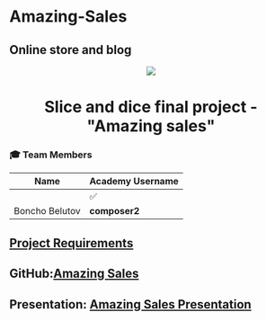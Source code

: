 # Amazing-Sales
## Online store and blog 
<p align="center">
<a href="http://academy.telerik.com/">
<img src="https://camo.githubusercontent.com/08ecbe7b67d65cc7c6990787e2836b27b4296f2d/68747470733a2f2f7261772e6769746875622e636f6d2f666c65787472792f54656c6572696b2d41636164656d792f6d61737465722f50726f6772616d6d696e6725323077697468253230432532332f436f6465732f4f746865722f54656c6572696b2e706e67"/>
</a>

<h1 align="center">Slice and dice final project - "Amazing sales"</h1>

### :mortar_board: Team Members
| Name              | Academy Username      	|
|-------------------|-------------------|
|                   | :white_check_mark: |
| Boncho Belutov | __composer2__ |		

## <a href="https://github.com/TelerikAcademy/Slice-and-Dice/tree/master/Course-Project">Project Requirements</a>  

## GitHub:<a href="https://github.com/composer2/Amazing-Sales">Amazing Sales</a>

## Presentation: <a href="not done">Amazing Sales Presentation</a>